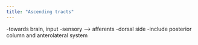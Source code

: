 ```yaml
---
title: "Ascending tracts"
---
```

-towards brain, input
-sensory --&gt; afferents
-dorsal side
-include posterior column and anterolateral system

